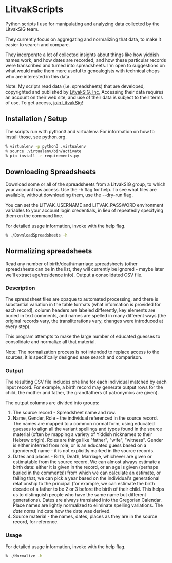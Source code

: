 # LitvakScripts

Python scripts I use for manipulating and analyzing data collected by the LitvakSIG team.

They currently focus on aggregating and normalizing that data, to make it easier to search and compare.

They incorporate a lot of collected insights about things like how yiddish names work, and how dates are recorded, and how these particular records were transcribed and turned into spreadsheets. I'm open to suggestions on what would make them more useful to genealogists with technical chops who are interested in this data.

Note: My scripts read data (i.e. spreadsheets) that are developed, copyrighted and published by [LitvakSIG, Inc.](https://www.litvaksig.org) Accessing their data requires an account on their web site, and use of their data is subject to their terms of use.  To get access, [join LitvakSig!](https://www.litvaksig.org/membership-and-contributions/join-and-contribute/)

## Installation / Setup


The scripts run with python3 and virtualenv.  For information on how to install those, see python.org.

```sh
% virtualenv -p python3 .virtualenv
% source .virtualenv/bin/activate
% pip install -r requirements.py
```

## Downloading Spreadsheets

Download some or all of the spreadsheets from a LitvakSIG group, to which your account has access.  Use the -h flag for help.  To see what files are available, without downloading them, use the --dry-run flag.

You can set the LITVAK_USERNAME and LITVAK_PASSWORD environment variables to your account login credentials, in lieu of repeatedly specifying them on the command line.

For detailed usage information, invoke with the help flag.

```sh
% ./DownloadSpreadsheets -h
```


## Normalizing spreadsheets

Read any number of birth/death/marriage spreadsheets (other spreadsheets can be in the list, they will currently be ignored - maybe later we'll extract age/residence info). Output a consolidated CSV file.  

### Description

The spreadsheet files are opaque to automated processing, and there is substantial variation in the table formats (what information is provided for each record), column headers are labeled differently, key elements are buried in text comments, and names are spelled in many different ways (the original records vary, the transliterations vary, changes were introduced at every step).  

This program attempts to make the large number of educated guesses to consolidate and normalize all that material.

Note: The normalization process is not intended to replace access to the sources, it is specifically designed ease search and comparison.

### Output

The resulting CSV file includes one line for each individual matched by each input record.  For example, a birth record may generate output rows for the child, the mother and father, the grandfathers (if patronymics are given).  

The output columns are divided into groups:

1. The source record - Spreadsheet name and row.
2. Name, Gender, Role - the individual referenced in the source record.  The names are mapped to a common normal form, using educated guesses to align all the variant spellings and typos found in the source material (often by mapping a variety of Yiddish nicknames to their Hebrew origin).  Roles are things like "father", "wife", "witness".  Gender is either inferred from role, or is an educated guess based on a (gendered) name - it is not explicitly marked in the source records.
3. Dates and places - Birth, Death, Marriage, whichever are given or estimatable from the source record. We can almost always estimate a birth date: either it is given in the record, or an age is given (perhaps buried in the comments!) from which we can calculate an estimate, or failing that, we can pick a year based on the individual's generational relationship to the principal (for example, we can estimate the birth decade of a father to be 2 or 3 before the birth of their child. This helps us to distinguish people who have the same name but different generations).  Dates are always translated into the Gregorian Calendar.  Place names are lightly normalized to eliminate spelling variations.  The *date notes* indicate how the date was derived.
4. Source material - the names, dates, places as they are in the source record, for reference.

### Usage

For detailed usage information, invoke with the help flag.


```sh
% ./Normalize -h
```
